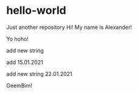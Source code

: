# hello-world
Just another repository
Hi! My name is Alexander!

Yo hoho!

add new string

add 15.01.2021

add new string 22.01.2021

GeemBim!
